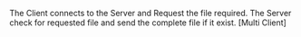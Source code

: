 The Client connects to the Server and Request the file required.
The Server check for requested file and send the complete file if it exist.
[Multi Client]
